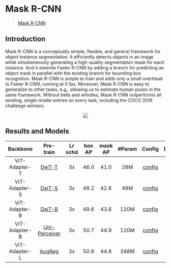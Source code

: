 # Mask R-CNN

> [Mask R-CNN](https://arxiv.org/abs/1703.06870)

<!-- [ALGORITHM] -->

## Introduction

Mask R-CNN is a conceptually simple, flexible, and general framework for object instance segmentation. It efficiently detects objects in an image while simultaneously generating a high-quality segmentation mask for each instance. And it extends Faster R-CNN by adding a branch for predicting an object mask in parallel with the existing branch for bounding box recognition. Mask R-CNN is simple to train and adds only a small overhead to Faster R-CNN, running at 5 fps. Moreover, Mask R-CNN is easy to generalize to other tasks, e.g., allowing us to estimate human poses in the same framework. Without bells and whistles, Mask R-CNN outperforms all existing, single-model entries on every task, including the COCO 2016 challenge winners. 

<div align=center>
<img src="https://user-images.githubusercontent.com/40661020/143967081-c2552bed-9af2-46c4-ae44-5b3b74e5679f.png"/>
</div>

## Results and Models

| Backbone      | Pre-train                                                                                                                                                        | Lr schd | box AP | mask AP | #Param | Config                                                         | Download                                                                                                                        |
|:-------------:|:----------------------------------------------------------------------------------------------------------------------------------------------------------------:|:-------:|:------:|:-------:|:------:|:--------------------------------------------------------------:|:-------------------------------------------------------------------------------------------------------------------------------:|
| ViT-Adapter-T | [DeiT-T](https://dl.fbaipublicfiles.com/deit/deit_tiny_patch16_224-a1311bcf.pth)                                                                                 | 3x      | 46.0   | 41.0    | 28M    | [config](./mask_rcnn_deit_adapter_tiny_fpn_3x_coco.py)         | [model](https://github.com/czczup/ViT-Adapter/releases/download/v0.1.2/mask_rcnn_deit_adapter_tiny_fpn_3x_coco.pth.tar)         |
| ViT-Adapter-S | [DeiT-S](https://dl.fbaipublicfiles.com/deit/deit_small_patch16_224-cd65a155.pth)                                                                                | 3x      | 48.2   | 42.8    | 48M    | [config](./mask_rcnn_deit_adapter_small_fpn_3x_coco.py)        | [model]()                                                                                                                       |
| ViT-Adapter-B | [DeiT-B](https://dl.fbaipublicfiles.com/deit/deit_base_patch16_224-b5f2ef4d.pth)                                                                                 | 3x      | 49.6   | 43.6    | 120M   | [config](./mask_rcnn_deit_adapter_base_fpn_3x_coco.py)         | [model]()                                                                                                                       |
| ViT-Adapter-B | [Uni-Perceiver](https://github.com/czczup/ViT-Adapter/releases/download/v0.1.1/uniperceiver_pretrain.pth)                                                        | 3x      | 50.7   | 44.9    | 120M   | [config](./mask_rcnn_uniperceiver_adapter_base_fpn_3x_coco.py) | [model](https://github.com/czczup/ViT-Adapter/releases/download/v0.1.1/mask_rcnn_uniperceiver_adapter_base_fpn_3x_coco.pth.tar) |
| ViT-Adapter-L | [AugReg](https://storage.googleapis.com/vit_models/augreg/L_16-i21k-300ep-lr_0.001-aug_medium1-wd_0.1-do_0.1-sd_0.1--imagenet2012-steps_20k-lr_0.01-res_384.npz) | 3x      | 50.9   | 44.8    | 348M   | [config](./mask_rcnn_augreg_adapter_large_fpn_3x_coco.py)      | [model]()                                                                                                                       |